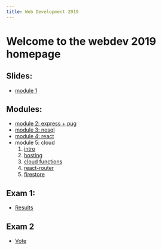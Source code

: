 ```yaml
---
title: Web Development 2019
---
```


# Welcome to the webdev 2019 homepage

## Slides:
* [module 1](./module1.html)

## Modules:

* [module 2: express + pug](./m2)
* [module 3: nosql](./m3)
* [module 4: react](./m4)
* module 5: cloud
  1. [intro](./m5/part1-intro)
  1. [hosting](./m5/part2-hosting)
  1. [cloud functions](./m5/part3-functions)
  1. [react-router](./m5/part4-react-router)
  1. [firestore](./m5/part5-firestore)


## Exam 1:

* [Results](https://docs.google.com/spreadsheets/d/e/2PACX-1vQTw17kTJ_V8UucCscd8DJiOikUlH22nHdQRRxG-wLiJmizTwh0sAHYAEDqOBdt7rVqpB3Z2TChUg8C/pubhtml?gid=991180652&single=true)

## Exam 2

* [Vote](https://cpinfo-m5-cloud-poll.firebaseapp.com)

<!--
* [Evaluation](https://docs.google.com/forms/d/e/1FAIpQLSeT7QqVglh3fZEJRZRT6egJV8nmBr5AoJDXKQUl1TKIquGnZg/viewform?usp=sf_link)
-->

<!--
* [Hackathon](./m6)
-->
